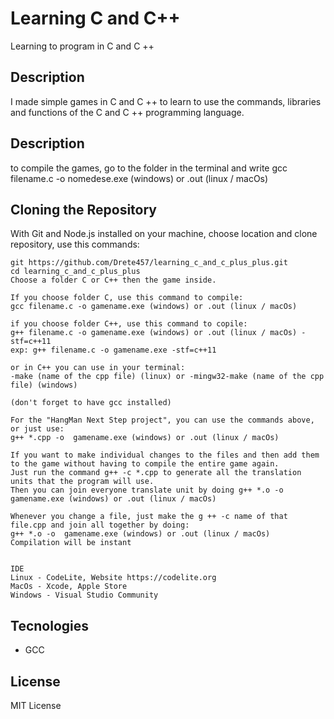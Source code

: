 # Learning C and C++

Learning to program in C and C ++

## Description

I made simple games in C and C ++ to learn to use the commands, libraries and functions of the C and C ++ programming language.

## Description
to compile the games, go to the folder in the terminal and write gcc filename.c -o nomedese.exe (windows) or .out (linux / macOs) 

## Cloning the Repository
With Git and Node.js installed on your machine, choose location and clone repository, use this commands:

```
git https://github.com/Drete457/learning_c_and_c_plus_plus.git
cd learning_c_and_c_plus_plus
Choose a folder C or C++ then the game inside.

If you choose folder C, use this command to compile:
gcc filename.c -o gamename.exe (windows) or .out (linux / macOs)

if you choose folder C++, use this command to copile:
g++ filename.c -o gamename.exe (windows) or .out (linux / macOs) -stf=c++11
exp: g++ filename.c -o gamename.exe -stf=c++11

or in C++ you can use in your terminal:
-make (name of the cpp file) (linux) or -mingw32-make (name of the cpp file) (windows)

(don't forget to have gcc installed)

For the "HangMan Next Step project", you can use the commands above, or just use:
g++ *.cpp -o  gamename.exe (windows) or .out (linux / macOs)

If you want to make individual changes to the files and then add them to the game without having to compile the entire game again. 
Just run the command g++ -c *.cpp to generate all the translation units that the program will use.
Then you can join everyone translate unit by doing g++ *.o -o  gamename.exe (windows) or .out (linux / macOs)

Whenever you change a file, just make the g ++ -c name of that file.cpp and join all together by doing:
g++ *.o -o  gamename.exe (windows) or .out (linux / macOs)
Compilation will be instant 


IDE
Linux - CodeLite, Website https://codelite.org
MacOs - Xcode, Apple Store
Windows - Visual Studio Community
```

## Tecnologies

- GCC

## License
MIT License
